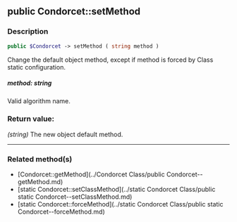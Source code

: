 ## public Condorcet::setMethod

### Description    

```php
public $Condorcet -> setMethod ( string method )
```

Change the default object method, except if method is forced by Class static configuration.    


##### **method:** *string*   
Valid algorithm name.    



### Return value:   

*(string)* The new object default method.


---------------------------------------

### Related method(s)      

* [Condorcet::getMethod](../Condorcet Class/public Condorcet--getMethod.md)    
* [static Condorcet::setClassMethod](../static Condorcet Class/public static Condorcet--setClassMethod.md)    
* [static Condorcet::forceMethod](../static Condorcet Class/public static Condorcet--forceMethod.md)    
